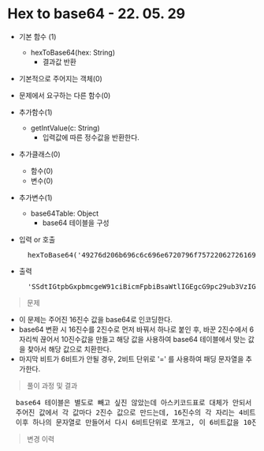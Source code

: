 # Hex to base64 - 22. 05. 29

- 기본 함수 (1)
  - hexToBase64(hex: String)
    - 결과값 반환
- 기본적으로 주어지는 객체(0)
- 문제에서 요구하는 다른 함수(0)
- 추가함수(1)
  - getIntValue(c: String)
    - 입력값에 따른 정수값을 반환한다.
- 추가클래스(0)
  - 함수(0)
  - 변수(0)
- 추가변수(1)
  - base64Table: Object
    - base64 테이블을 구성

- 입력 or 호출
  <pre>
    hexToBase64('49276d206b696c6c696e6720796f757220627261696e206c696b65206120706f69736f6e6f7573206d757368726f6f6d')
  </pre>
 
- 출력
  <pre>
    'SSdtIGtpbGxpbmcgeW91ciBicmFpbiBsaWtlIGEgcG9pc29ub3VzIG11c2hyb29t'
  </pre>

> 문제
  - 이 문제는 주어진 16진수 값을 base64로 인코딩한다.
  - base64 변환 시 16진수를 2진수로 먼저 바꿔서 하나로 붙인 후, 바꾼 2진수에서 6자리씩 끊어서 10진수값을 만들고 해당 값을 사용하여 base64 테이블에서 맞는 값을 찾아서 해당 값으로 치환한다.
  - 마지막 비트가 6비트가 안될 경우, 2비트 단위로 '=' 를 사용하여 패딩 문자열을 추가한다.

> 풀이 과정 및 결과
<pre>
  base64 테이블은 별도로 빼고 싶진 않았는데 아스키코드표로 대체가 안되서 그냥 별도 변수에 담음.
  주어진 값에서 각 값마다 2진수 값으로 만드는데, 16진수의 각 자리는 4비트이고 2진화 시 앞에 0이 붙지는 않아서 모자란 자리수만큼 앞에는 0으로 채운다.
  이후 하나의 문자열로 만들어서 다시 6비트단위로 쪼개고, 이 6비트값을 10진화해서 base64 테이블에 있는 값으로 바꾼다.
</pre>

>변경 이력
<pre>
</pre>